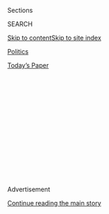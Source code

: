 <div id="app">

<div>

<div>

<div>

<div class="NYTAppHideMasthead css-1q2w90k e1suatyy0">

<div class="section css-ui9rw0 e1suatyy2">

<div class="css-eph4ug er09x8g0">

<div class="css-6n7j50">

</div>

<span class="css-1dv1kvn">Sections</span>

<div class="css-10488qs">

<span class="css-1dv1kvn">SEARCH</span>

</div>

[Skip to content](#site-content)[Skip to site
index](#site-index)

</div>

<div id="masthead-section-label" class="css-1wr3we4 eaxe0e00">

[Politics](https://www.nytimes.com/section/politics)

</div>

<div class="css-10698na e1huz5gh0">

</div>

</div>

<div id="masthead-bar-one" class="section hasLinks css-15hmgas e1csuq9d3">

<div class="css-uqyvli e1csuq9d0">

</div>

<div class="css-1uqjmks e1csuq9d1">

</div>

<div class="css-9e9ivx">

[](https://myaccount.nytimes.com/auth/login?response_type=cookie&client_id=vi)

</div>

<div class="css-1bvtpon e1csuq9d2">

[Today’s
Paper](https://www.nytimes.com/section/todayspaper)

</div>

</div>

</div>

</div>

<div data-aria-hidden="false">

<div id="site-content" data-role="main">

<div>

<div class="css-1aor85t" style="opacity:0.000000001;z-index:-1;visibility:hidden">

<div class="css-1hqnpie">

<div class="css-epjblv">

<span class="css-17xtcya">[Politics](/section/politics)</span><span class="css-x15j1o">|</span><span class="css-fwqvlz">Comey
Letter on Clinton Email Is Subject of Justice Dept.
Inquiry</span>

</div>

<div class="css-k008qs">

<div class="css-1iwv8en">

<span class="css-18z7m18"></span>

<div>

</div>

</div>

<span class="css-1n6z4y">https://nyti.ms/2ioVpHX</span>

<div class="css-1705lsu">

<div class="css-4xjgmj">

<div class="css-4skfbu" data-role="toolbar" data-aria-label="Social Media Share buttons, Save button, and Comments Panel with current comment count" data-testid="share-tools">

  - 
  - 
  - 
  - 
    
    <div class="css-6n7j50">
    
    </div>

  - 
  - 

</div>

</div>

</div>

</div>

</div>

</div>

<div class="css-13pd83m">

</div>

<div id="top-wrapper" class="css-1sy8kpn">

<div id="top-slug" class="css-l9onyx">

Advertisement

</div>

[Continue reading the main
story](#after-top)

<div class="ad top-wrapper" style="text-align:center;height:100%;display:block;min-height:250px">

<div id="top" class="place-ad" data-position="top" data-size-key="top">

</div>

</div>

<div id="after-top">

</div>

</div>

<div id="sponsor-wrapper" class="css-1hyfx7x">

<div id="sponsor-slug" class="css-19vbshk">

Supported by

</div>

[Continue reading the main
story](#after-sponsor)

<div id="sponsor" class="ad sponsor-wrapper" style="text-align:center;height:100%;display:block">

</div>

<div id="after-sponsor">

</div>

</div>

<div class="css-1vkm6nb ehdk2mb0">

# Comey Letter on Clinton Email Is Subject of Justice Dept. Inquiry

</div>

<div class="css-79elbk" data-testid="photoviewer-wrapper">

<div class="css-z3e15g" data-testid="photoviewer-wrapper-hidden">

</div>

<div class="css-1a48zt4 ehw59r15" data-testid="photoviewer-children">

![<span class="css-16f3y1r e13ogyst0" data-aria-hidden="true">James B.
Comey, the F.B.I. director, at a Senate Intelligence Committee hearing
in Washington this
week.</span><span class="css-cnj6d5 e1z0qqy90" itemprop="copyrightHolder"><span class="css-1ly73wi e1tej78p0">Credit...</span><span><span>Al
Drago/The New York
Times</span></span></span>](https://static01.nyt.com/images/2017/01/13/us/13comey/13comey-articleLarge.jpg?quality=75&auto=webp&disable=upscale)

</div>

</div>

<div class="css-xt80pu e12qa4dv0">

<div class="css-18e8msd">

<div class="css-vp77d3 epjyd6m0">

<div class="css-1baulvz">

By [<span class="css-1baulvz" itemprop="name">Adam
Goldman</span>](https://www.nytimes.com/by/adam-goldman),
[<span class="css-1baulvz" itemprop="name">Eric
Lichtblau</span>](http://www.nytimes.com/by/eric-lichtblau) and
[<span class="css-1baulvz last-byline" itemprop="name">Matt
Apuzzo</span>](http://www.nytimes.com/by/matt-apuzzo)

</div>

</div>

  - Jan. 12,
    2017

  - 
    
    <div class="css-4xjgmj">
    
    <div class="css-d8bdto" data-role="toolbar" data-aria-label="Social Media Share buttons, Save button, and Comments Panel with current comment count" data-testid="share-tools">
    
      - 
      - 
      - 
      - 
        
        <div class="css-6n7j50">
        
        </div>
    
      - 
      - 
    
    </div>
    
    </div>

</div>

</div>

<div class="section meteredContent css-1r7ky0e" name="articleBody" itemprop="articleBody">

<div class="css-1fanzo5 StoryBodyCompanionColumn">

<div class="css-53u6y8">

WASHINGTON — The Justice Department’s inspector general said Thursday
that he would open a broad investigation into how the F.B.I. director,
James B. Comey, handled the case over Hillary Clinton’s emails,
including his decision to discuss it at a news conference and to
disclose 11 days before the election that he had new information that
could lead him to reopen it.

The inspector general, Michael E. Horowitz, will not look into the
decision not to prosecute Mrs. Clinton or her aides. But he will review
actions Mr. Comey took that Mrs. Clinton and many of her supporters
believe cost her the election.

They are: the news conference in July at which he announced he was not
indicting Mrs. Clinton but described her behavior as “extremely
careless”; the letter to Congress in late October in which he said
that newly discovered emails could potentially change the outcome of the
F.B.I.’s investigation; and the letter three days before the election in
which he said that he was closing it again.

The inspector general’s office said that it was initiating the
investigation in response to complaints from members of Congress and the
public about actions by the F.B.I. and the Justice Department during the
campaign that could be seen as politically motivated.

</div>

</div>

<div class="css-1fanzo5 StoryBodyCompanionColumn">

<div class="css-53u6y8">

For Mr. Comey and the agency he heads, the Clinton investigation was
politically fraught from the moment the F.B.I. received a referral in
July 2015 to determine whether Mrs. Clinton and her aides had mishandled
classified information. Senior F.B.I. officials believed there was never
going to be a good outcome, since it put them in the middle of a
bitterly partisan issue.

Whatever the decision on whether to charge Mrs. Clinton with a crime,
Mr. Comey, a Republican former Justice Department official appointed by
President Obama, was going to get hammered. And he was.

Republicans, who made her use of a private email server a centerpiece of
their campaign against Mrs. Clinton, attacked Mr. Comey after he decided
there was not sufficient evidence she had mishandled classified
information to prosecute
her.

</div>

</div>

<div class="css-1sngw6j">

[](https://www.nytimes.com/interactive/2016/11/02/us/elections/James-Comey-options-classified-information-Hillary-Clinton-elections.html)

<div class="css-1eoytci">

![](https://static01.nyt.com/images/2016/11/02/us/elections/James-Comey-options-classified-information-Hillary-Clinton-elections-1478129558108/James-Comey-options-classified-information-Hillary-Clinton-elections-1478129558108-largeHorizontalJumbo.png)

</div>

<div class="css-1rha1bf">

## These Are the Bad (and Worse) Options James Comey Faced

When federal officials concluded their investigation into Hillary
Clinton’s use of a private email server as secretary of state, the
F.B.I. director, James B. Comey, had a decision to make on how to
announce that news. The choices he made in July set the F.B.I. on the
path toward the predicament it faces today.

</div>

</div>

<div class="css-1fanzo5 StoryBodyCompanionColumn">

<div class="css-53u6y8">

The Clinton campaign believed the F.B.I. investigation was overblown and
seriously damaged her chances to win the White House and resented Mr.
Comey’s comments about Mrs. Clinton at his news conference. But the
campaign was particularly upset about Mr. Comey’s two letters, which
created a wave of damaging news stories at the end of the campaign, when
Mrs. Clinton and her supporters thought they had put the email issue
behind them.

</div>

</div>

<div class="css-1fanzo5 StoryBodyCompanionColumn">

<div class="css-53u6y8">

In the end, the emails that the F.B.I. reviewed — which came up during
an unrelated inquiry into Anthony D. Weiner, the estranged husband of a
top Clinton aide, Huma Abedin — proved irrelevant to the investigation’s
outcome.

The Clinton campaign said Mr. Comey’s actions quite likely caused a
significant number of undecided voters to cast ballots for
President-elect Donald J. Trump.

F.B.I. officials said Thursday that they welcomed the scrutiny. In a
statement, Mr. Comey described Mr. Horowitz as “professional and
independent” and promised to cooperate with his investigation. “I hope
very much he is able to share his conclusions and observations with the
public because everyone will benefit from thoughtful evaluation and
transparency,” Mr. Comey said.

Brian Fallon, the former press secretary for the Clinton campaign and
the former top spokesman for the Justice Department, said the inspector
general’s investigation was long overdue.

“This is highly encouraging and to be expected, given Director Comey’s
drastic deviation from Justice Department protocol,” he said. “A probe
of this sort, however long it takes to conduct, is utterly necessary in
order to take the first step to restore the F.B.I.’s reputation as a
nonpartisan institution.”

Mr. Horowitz has the authority to recommend a criminal investigation if
he finds evidence of illegality, but there has been no suggestion that
Mr. Comey’s actions were unlawful. Rather, the question has been whether
he acted inappropriately, showed bad judgment or violated Justice
Department guidelines. It is not clear what the consequences would be
for Mr. Comey if he was found to have done any of those things.

</div>

</div>

<div class="css-1fanzo5 StoryBodyCompanionColumn">

<div class="css-53u6y8">

The Justice Department and the F.B.I. have a longstanding policy against
discussing criminal investigations. Another [Justice Department
policy](https://www.justice.gov/sites/default/files/oip/legacy/2014/07/23/ag-memo-election-year-sensitivities.pdf)
declares that politics should play no role in investigative decisions.
Both Democratic and Republican administrations have interpreted that
policy broadly to prohibit taking any steps that might even hint at an
impression of partisanship.

Inspectors general have investigated F.B.I. directors before, but
rarely. The most high-profile example was the investigation of William
S. Sessions, who was fired by President Bill Clinton after an internal
inquiry cited him for financial misconduct. In recent years, the
inspector general has investigated accusations of wrongdoing by the
F.B.I. involving some of its most sensitive operations, including a
number of surveillance and counterterrorism programs.

As part of the review, the inspector general will examine other issues
related to the email investigation that Republicans have raised. They
include whether the deputy director of the F.B.I., Andrew G. McCabe,
should have recused himself from any involvement in it.

In 2015, Mr. McCabe’s wife ran for a State Senate seat in Virginia as a
Democrat and accepted nearly $500,000 in political contributions from
Gov. Terry McAuliffe, a key ally of the Clintons. Though Mr. McCabe did
not assume his post until February 2016, months after his wife was
defeated, critics both within the agency and outside of it felt that he
should have recused himself.

The F.B.I. has said Mr. McCabe played no role in his wife’s campaign. He
also told his superiors she was running and sought ethics advice from
F.B.I. officials.

Mr. Horowitz said he would also investigate whether the Justice
Department’s top congressional liaison, Peter Kadzik, had improperly
provided information to the Clinton campaign. [A hacked
email](https://wikileaks.org/podesta-emails/emailid/43150) posted by
WikiLeaks showed that Mr. Kadzik alerted the campaign about a coming
congressional hearing that was likely to raise questions about Mrs.
Clinton.

Investigators will be helped in gathering evidence by a law that
Congress passed just last month, which ensures that inspectors general
across the government will have access to all relevant agency records in
their reviews.

</div>

</div>

<div class="css-1fanzo5 StoryBodyCompanionColumn">

<div class="css-53u6y8">

The law grew out of skirmishes between the F.B.I. and the Justice
Department inspector general over attempts by the F.B.I. to keep grand
jury material and other records off limits. The new law means Mr.
Horowitz’s investigators should have access to any records deemed
relevant.

Mr. Trump has not indicated whether he intends to keep Mr. Comey in his
job. When he cleared Mrs. Clinton of criminal wrongdoing during the
campaign, Mr. Trump accused him of being part of a rigged system.

Although the president does not need cause to fire the F.B.I. director,
a critical inspector general report could provide justification to do so
if Mr. Trump is looking for some.

</div>

</div>

</div>

<div>

</div>

<div>

</div>

<div>

</div>

<div>

<div id="bottom-wrapper" class="css-1ede5it">

<div id="bottom-slug" class="css-l9onyx">

Advertisement

</div>

[Continue reading the main
story](#after-bottom)

<div id="bottom" class="ad bottom-wrapper" style="text-align:center;height:100%;display:block;min-height:90px">

</div>

<div id="after-bottom">

</div>

</div>

</div>

</div>

</div>

## Site Index

<div>

</div>

## Site Information Navigation

  - [© <span>2020</span> <span>The New York Times
    Company</span>](https://help.nytimes.com/hc/en-us/articles/115014792127-Copyright-notice)

<!-- end list -->

  - [NYTCo](https://www.nytco.com/)
  - [Contact
    Us](https://help.nytimes.com/hc/en-us/articles/115015385887-Contact-Us)
  - [Work with us](https://www.nytco.com/careers/)
  - [Advertise](https://nytmediakit.com/)
  - [T Brand Studio](http://www.tbrandstudio.com/)
  - [Your Ad
    Choices](https://www.nytimes.com/privacy/cookie-policy#how-do-i-manage-trackers)
  - [Privacy](https://www.nytimes.com/privacy)
  - [Terms of
    Service](https://help.nytimes.com/hc/en-us/articles/115014893428-Terms-of-service)
  - [Terms of
    Sale](https://help.nytimes.com/hc/en-us/articles/115014893968-Terms-of-sale)
  - [Site
    Map](https://spiderbites.nytimes.com)
  - [Help](https://help.nytimes.com/hc/en-us)
  - [Subscriptions](https://www.nytimes.com/subscription?campaignId=37WXW)

</div>

</div>

</div>

</div>

